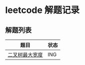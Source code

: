 # leetcode 解题记录

## 解题列表

| 题目 | 状态 |
| --- | --- |
| [二叉树最大宽度](https://leetcode-cn.com/problems/maximum-width-of-binary-tree/) | ING |